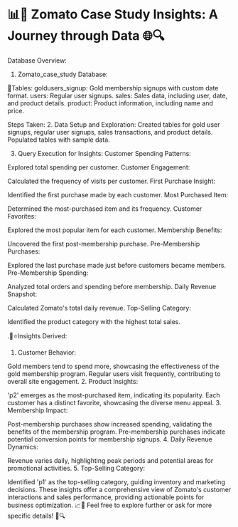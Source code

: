 # 📊🍴 Zomato Case Study Insights: A Journey through Data 🌐🔍

Database Overview:
1. Zomato_case_study Database:

📝Tables:
         goldusers_signup: Gold membership signups with custom date format.
         users: Regular user signups.
         sales: Sales data, including user, date, and product details.
         product: Product information, including name and price.

Steps Taken:
2. Data Setup and Exploration:
        Created tables for gold user signups, regular user signups, sales transactions, and product details.
        Populated tables with sample data.

3. Query Execution for Insights:
Customer Spending Patterns:

Explored total spending per customer.
Customer Engagement:

Calculated the frequency of visits per customer.
First Purchase Insight:

Identified the first purchase made by each customer.
Most Purchased Item:

Determined the most-purchased item and its frequency.
Customer Favorites:

Explored the most popular item for each customer.
Membership Benefits:

Uncovered the first post-membership purchase.
Pre-Membership Purchases:

Explored the last purchase made just before customers became members.
Pre-Membership Spending:

Analyzed total orders and spending before membership.
Daily Revenue Snapshot:

Calculated Zomato's total daily revenue.
Top-Selling Category:

Identified the product category with the highest total sales.

.🧐⭐Insights Derived:
1. Customer Behavior:

Gold members tend to spend more, showcasing the effectiveness of the gold membership program.
Regular users visit frequently, contributing to overall site engagement.
2. Product Insights:

'p2' emerges as the most-purchased item, indicating its popularity.
Each customer has a distinct favorite, showcasing the diverse menu appeal.
3. Membership Impact:

Post-membership purchases show increased spending, validating the benefits of the membership program.
Pre-membership purchases indicate potential conversion points for membership signups.
4. Daily Revenue Dynamics:

Revenue varies daily, highlighting peak periods and potential areas for promotional activities.
5. Top-Selling Category:

Identified 'p1' as the top-selling category, guiding inventory and marketing decisions.
These insights offer a comprehensive view of Zomato's customer interactions and sales performance, providing actionable points for business optimization. 📈🍕 Feel free to explore further or ask for more specific details! 🚀🔍







